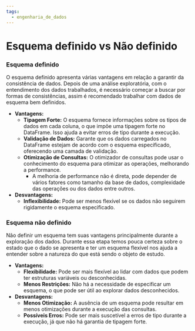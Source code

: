 ```yaml
---
tags:
  - engenharia_de_dados
---
```

# Esquema definido vs Não definido

### Esquema definido
O esquema definido apresenta várias vantagens em relação a garantir da consistência de dados. Depois de uma análise exploratória, com o entendimento dos dados trabalhados, é necessário começar a buscar por formas de consistências, assim é recomendado trabalhar com dados de esquema bem definidos.

- **Vantagens:**
	- **Tipagem Forte:** O esquema fornece informações sobre os tipos de dados em cada coluna, o que impõe uma tipagem forte no DataFrame. Isso ajuda a evitar erros de tipo durante a execução.
	- **Validação de Dados:** Garante que os dados carregados no DataFrame estejam de acordo com o esquema especificado, oferecendo uma camada de validação.
	- **Otimização de Consultas:** O otimizador de consultas pode usar o conhecimento do esquema para otimizar as operações, melhorando a performance.
		- A melhoria de performance não é direta, pode depender de vários fatores como tamanho da base de dados, complexidade das operações ou dos dados entre outros. 
- **Desvantagens:**
    - **Inflexibilidade:** Pode ser menos flexível se os dados não seguirem rigidamente o esquema especificado.

### Esquema não definido
Não definir um esquema tem suas vantagens principalmente durante a exploração dos dados. Durante essa etapa temos pouca certeza sobre o estado que o dado se apresenta e ter um esquema flexível nos ajuda a entender sobre a natureza do que está sendo o objeto de estudo.

- **Vantagens:**
    - **Flexibilidade:** Pode ser mais flexível ao lidar com dados que podem ter estruturas variáveis ou desconhecidas.
    - **Menos Restrições:** Não há a necessidade de especificar um esquema, o que pode ser útil ao explorar dados desconhecidos.
- **Desvantagens:**
    - **Menos Otimização:** A ausência de um esquema pode resultar em menos otimizações durante a execução das consultas.
    - **Possíveis Erros:** Pode ser mais suscetível a erros de tipo durante a execução, já que não há garantia de tipagem forte.